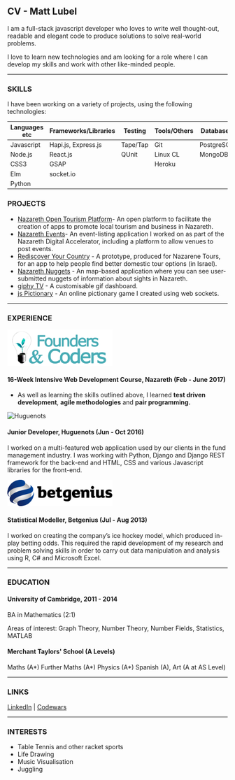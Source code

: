 ## CV - Matt Lubel

I am a full-stack javascript developer who loves to write well thought-out, readable and elegant code to produce solutions to solve real-world problems.

I love to learn new technologies and am looking for a role where I can develop my skills and work with other like-minded people.

---

### SKILLS

I have been working on a variety of projects, using the following technologies:

| Languages etc | Frameworks/Libraries | Testing   | Tools/Others | Databases |
| --- | --- | --- | --- | --- |
| Javascript| Hapi.js, Express.js      | Tape/Tap  | Git          | PostgreSQL|
| Node.js   | React.js                 | QUnit     | Linux CL     | MongoDB   |
| CSS3      | GSAP                     |           | Heroku       | |
| Elm       | socket.io                |           |              | |
| Python    |                          | | | |


### PROJECTS
- [Nazareth Open Tourism Platform](https://github.com/foundersandcoders/open-tourism-platform)- An open platform to facilitate the creation of apps to promote local tourism and business in Nazareth.
- [Nazareth Events](https://github.com/FACN1/nazareth-events)- An event-listing application I worked on as part of the Nazareth Digital Accelerator, including a platform to allow venues to post events.
- [Rediscover Your Country](https://github.com/FACN1/re-discover-your-country) - A prototype, produced for Nazarene Tours, for an app to help people find better domestic tour options (in Israel).
- [Nazareth Nuggets](https://github.com/FACN1/nazareth-nuggets) - An map-based application where you can see user-submitted nuggets of information about sights in Nazareth. 
- [giphy TV](https://github.com/mattlub/giphy-tv) - A customisable gif dashboard.
- [js Pictionary](https://github.com/mattlub/socket-pictionary) - An online pictionary game I created using web sockets.

---

### EXPERIENCE

<img alt="Founders and Coders" src="https://github.com/mattlub/CV/blob/master/assets/fac.png" width="240">

#### 16-Week Intensive Web Development Course, Nazareth (Feb - June 2017)
- As well as learning the skills outlined above, I learned __test driven development__, __agile methodologies__ and __pair programming.__

<img alt="Huguenots" src="https://github.com/mattlub/CV/blob/master/assets/hugenots.png" width="240">

#### Junior Developer, Huguenots (Jun - Oct 2016)
I worked on a multi-featured web application used by our clients in the fund management industry. I was working with Python, Django and Django REST framework for the back-end and HTML, CSS and various Javascript libraries for the front-end. 

<img alt="Betgenius" src="https://github.com/mattlub/CV/blob/master/assets/betgenius.png" width="240">

#### Statistical Modeller, Betgenius (Jul - Aug 2013)
I worked on creating the company’s ice hockey model, which produced in-play betting odds. This required the rapid development of my research and problem solving skills in order to carry out data manipulation and analysis using R, C# and Microsoft Excel.

---

### EDUCATION
#### University of Cambridge, 2011 - 2014
BA in Mathematics (2:1)

Areas of interest: Graph Theory, Number Theory, Number Fields, Statistics, MATLAB

#### Merchant Taylors' School (A Levels)
Maths (A*) Further Maths (A*) Physics (A*) Spanish (A), Art (A at AS Level)

---
### LINKS

[LinkedIn](https://www.linkedin.com/in/matt-lubel-470484ba/) | [Codewars](https://www.codewars.com/users/mattlub)

---
### INTERESTS
* Table Tennis and other racket sports
* Life Drawing
* Music Visualisation
* Juggling
